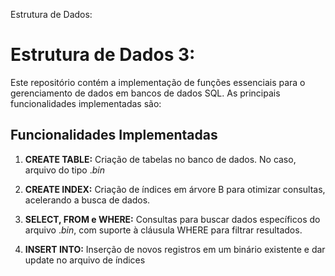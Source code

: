 Estrutura de Dados:

# Estrutura de Dados 3:


Este repositório contém a implementação de funções essenciais para o gerenciamento de dados em bancos de dados SQL. As principais funcionalidades implementadas são:

## Funcionalidades Implementadas

1. **CREATE TABLE:** Criação de tabelas no banco de dados. No caso, arquivo do tipo $.bin$

2. **CREATE INDEX:** Criação de índices em árvore B para otimizar consultas, acelerando a busca de dados.

3. **SELECT, FROM e WHERE:** Consultas para buscar dados específicos do arquivo $.bin$, com suporte à cláusula WHERE para filtrar resultados.

4. **INSERT INTO:** Inserção de novos registros em um binário existente e dar update no arquivo de índices
